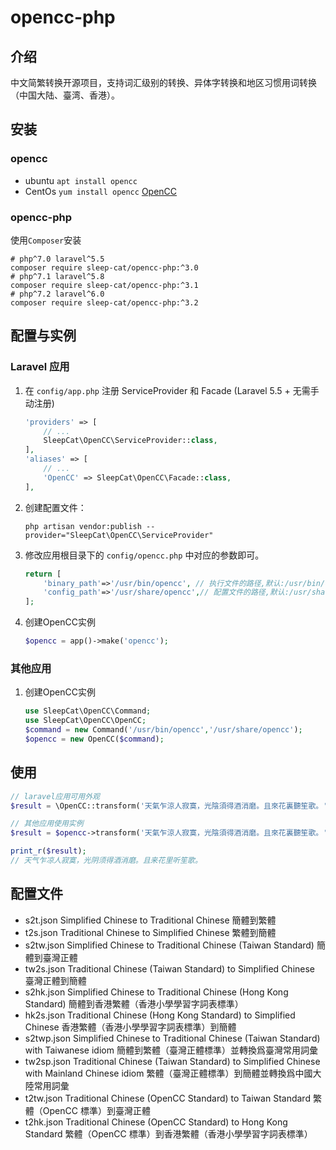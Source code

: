# opencc-php
## 介绍
中文简繁转换开源项目，支持词汇级别的转换、异体字转换和地区习惯用词转换（中国大陆、臺湾、香港）。

## 安装
### opencc
* ubuntu `apt install opencc`
* CentOs `yum install opencc`
[OpenCC](https://github.com/BYVoid/OpenCC)

### opencc-php
使用`Composer`安装
```shell
# php^7.0 laravel^5.5
composer require sleep-cat/opencc-php:^3.0
# php^7.1 laravel^5.8
composer require sleep-cat/opencc-php:^3.1
# php^7.2 laravel^6.0
composer require sleep-cat/opencc-php:^3.2
```

## 配置与实例
### Laravel 应用

1. 在 `config/app.php` 注册 ServiceProvider 和 Facade (Laravel 5.5 + 无需手动注册)
    ```php
    'providers' => [
        // ...
        SleepCat\OpenCC\ServiceProvider::class,
    ],
    'aliases' => [
        // ...
        'OpenCC' => SleepCat\OpenCC\Facade::class,
    ],
    ```
2. 创建配置文件：

    ```shell
    php artisan vendor:publish --provider="SleepCat\OpenCC\ServiceProvider"
    ```
    
3. 修改应用根目录下的 `config/opencc.php` 中对应的参数即可。
    ```php
    return [
        'binary_path'=>'/usr/bin/opencc', // 执行文件的路径,默认:/usr/bin/opencc
        'config_path'=>'/usr/share/opencc',// 配置文件的路径,默认:/usr/share/opencc
    ];
    ```
4. 创建OpenCC实例
    ```php
    $opencc = app()->make('opencc');
    ```
### 其他应用
1. 创建OpenCC实例
    ```php
    use SleepCat\OpenCC\Command;
    use SleepCat\OpenCC\OpenCC;
    $command = new Command('/usr/bin/opencc','/usr/share/opencc');
    $opencc = new OpenCC($command);
    ```

## 使用
```php
// laravel应用可用外观
$result = \OpenCC::transform('天氣乍涼人寂寞，光陰須得酒消磨。且來花裏聽笙歌。','t2s.json');

// 其他应用使用实例
$result = $opencc->transform('天氣乍涼人寂寞，光陰須得酒消磨。且來花裏聽笙歌。','t2s.json');

print_r($result);
// 天气乍凉人寂寞，光阴须得酒消磨。且来花里听笙歌。
```
## 配置文件
* s2t.json Simplified Chinese to Traditional Chinese 簡體到繁體
* t2s.json Traditional Chinese to Simplified Chinese 繁體到簡體
* s2tw.json Simplified Chinese to Traditional Chinese (Taiwan Standard) 簡體到臺灣正體
* tw2s.json Traditional Chinese (Taiwan Standard) to Simplified Chinese 臺灣正體到簡體
* s2hk.json Simplified Chinese to Traditional Chinese (Hong Kong Standard) 簡體到香港繁體（香港小學學習字詞表標準）
* hk2s.json Traditional Chinese (Hong Kong Standard) to Simplified Chinese 香港繁體（香港小學學習字詞表標準）到簡體
* s2twp.json Simplified Chinese to Traditional Chinese (Taiwan Standard) with Taiwanese idiom 簡體到繁體（臺灣正體標準）並轉換爲臺灣常用詞彙
* tw2sp.json Traditional Chinese (Taiwan Standard) to Simplified Chinese with Mainland Chinese idiom 繁體（臺灣正體標準）到簡體並轉換爲中國大陸常用詞彙
* t2tw.json Traditional Chinese (OpenCC Standard) to Taiwan Standard 繁體（OpenCC 標準）到臺灣正體
* t2hk.json Traditional Chinese (OpenCC Standard) to Hong Kong Standard 繁體（OpenCC 標準）到香港繁體（香港小學學習字詞表標準）
